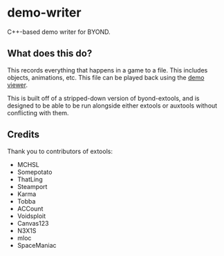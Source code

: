 # demo-writer
C++-based demo writer for BYOND.

## What does this do?

This records everything that happens in a game to a file. This includes objects, animations, etc. This file can be played back using the [demo viewer](github.com/yogstation13/demo-viewer).

This is built off of a stripped-down version of byond-extools, and is designed to be able to be run alongside either extools or auxtools without conflicting with them.

## Credits

Thank you to contributors of extools:
- MCHSL
- Somepotato
- ThatLing
- Steamport
- Karma
- Tobba
- ACCount
- Voidsploit
- Canvas123
- N3X1S
- mloc
- SpaceManiac
 
